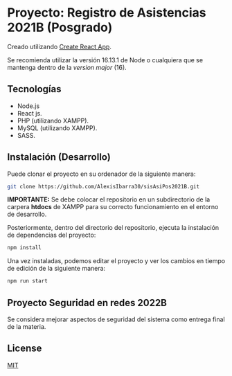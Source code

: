 # Proyecto: Registro de Asistencias 2021B (Posgrado)

Creado utilizando [Create React App](https://github.com/facebook/create-react-app).

Se recomienda utilizar la versión 16.13.1 de Node o cualquiera que se mantenga dentro de la *version major* (16).

## Tecnologías

* Node.js
* React js.
* PHP (utilizando XAMPP).
* MySQL (utilizando XAMPP).
* SASS.

## Instalación (Desarrollo)

Puede clonar el proyecto en su ordenador de la siguiente manera:

```bash
git clone https://github.com/AlexisIbarra30/sisAsiPos2021B.git
```
**IMPORTANTE:** Se debe colocar el repositorio en un subdirectorio de la carpera **htdocs** de XAMPP para su correcto funcionamiento en el entorno de desarrollo.
 
Posteriormente, dentro del directorio del repositorio, ejecuta la instalación de dependencias del proyecto:
```bash
npm install
```
Una vez instaladas, podemos editar el proyecto y ver los cambios en tiempo de edición de la siguiente manera:
```bash
npm run start
```

## Proyecto Seguridad en redes 2022B

Se considera mejorar aspectos de seguridad del sistema como entrega final de la materia.

## License

[MIT](https://choosealicense.com/licenses/mit/)